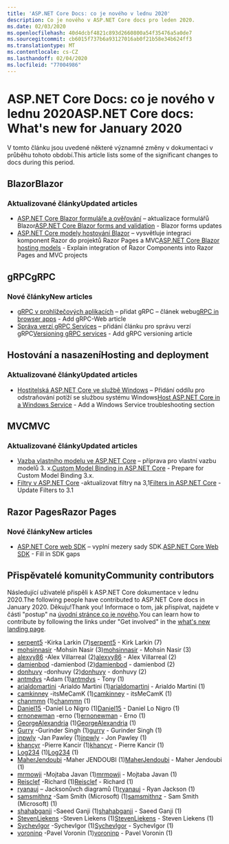 ```yaml
---
title: 'ASP.NET Core Docs: co je nového v lednu 2020'
description: Co je nového v ASP.NET Core docs pro leden 2020.
ms.date: 02/03/2020
ms.openlocfilehash: 40d4dcbf4821c893d2660800a54f35476a5a0de7
ms.sourcegitcommit: cb6015f737b6a93127016ab0f21b58e34b624ff3
ms.translationtype: MT
ms.contentlocale: cs-CZ
ms.lasthandoff: 02/04/2020
ms.locfileid: "77004986"
---
```

# <a name="aspnet-core-docs-whats-new-for-january-2020"></a><span data-ttu-id="12b6e-103">ASP.NET Core Docs: co je nového v lednu 2020</span><span class="sxs-lookup"><span data-stu-id="12b6e-103">ASP.NET Core docs: What's new for January 2020</span></span>

<span data-ttu-id="12b6e-104">V tomto článku jsou uvedené některé významné změny v dokumentaci v průběhu tohoto období.</span><span class="sxs-lookup"><span data-stu-id="12b6e-104">This article lists some of the significant changes to docs during this period.</span></span>

## <a name="blazor"></a><span data-ttu-id="12b6e-105">Blazor</span><span class="sxs-lookup"><span data-stu-id="12b6e-105">Blazor</span></span>

### <a name="updated-articles"></a><span data-ttu-id="12b6e-106">Aktualizované články</span><span class="sxs-lookup"><span data-stu-id="12b6e-106">Updated articles</span></span>

- <span data-ttu-id="12b6e-107">[ASP.NET Core Blazor formuláře a ověřování](../blazor/forms-validation.md) – aktualizace formulářů Blazor</span><span class="sxs-lookup"><span data-stu-id="12b6e-107">[ASP.NET Core Blazor forms and validation](../blazor/forms-validation.md) - Blazor forms updates</span></span>
- <span data-ttu-id="12b6e-108">[ASP.NET Core modely hostování Blazor](../blazor/hosting-models.md) – vysvětluje integraci komponent Razor do projektů Razor Pages a MVC</span><span class="sxs-lookup"><span data-stu-id="12b6e-108">[ASP.NET Core Blazor hosting models](../blazor/hosting-models.md) - Explain integration of Razor Components into Razor Pages and MVC projects</span></span>

## <a name="grpc"></a><span data-ttu-id="12b6e-109">gRPC</span><span class="sxs-lookup"><span data-stu-id="12b6e-109">gRPC</span></span>

### <a name="new-articles"></a><span data-ttu-id="12b6e-110">Nové články</span><span class="sxs-lookup"><span data-stu-id="12b6e-110">New articles</span></span>

- <span data-ttu-id="12b6e-111">[gRPC v prohlížečových aplikacích](../grpc/browser.md) – přidat gRPC – článek webu</span><span class="sxs-lookup"><span data-stu-id="12b6e-111">[gRPC in browser apps](../grpc/browser.md) - Add gRPC-Web article</span></span>
- <span data-ttu-id="12b6e-112">[Správa verzí gRPC Services](../grpc/versioning.md) – přidání článku pro správu verzí gRPC</span><span class="sxs-lookup"><span data-stu-id="12b6e-112">[Versioning gRPC services](../grpc/versioning.md) - Add gRPC versioning article</span></span>

## <a name="hosting-and-deployment"></a><span data-ttu-id="12b6e-113">Hostování a nasazení</span><span class="sxs-lookup"><span data-stu-id="12b6e-113">Hosting and deployment</span></span>

### <a name="updated-articles"></a><span data-ttu-id="12b6e-114">Aktualizované články</span><span class="sxs-lookup"><span data-stu-id="12b6e-114">Updated articles</span></span>

- <span data-ttu-id="12b6e-115">[Hostitelská ASP.NET Core ve službě Windows](../host-and-deploy/windows-service.md) – Přidání oddílu pro odstraňování potíží se službou systému Windows</span><span class="sxs-lookup"><span data-stu-id="12b6e-115">[Host ASP.NET Core in a Windows Service](../host-and-deploy/windows-service.md) - Add a Windows Service troubleshooting section</span></span>

## <a name="mvc"></a><span data-ttu-id="12b6e-116">MVC</span><span class="sxs-lookup"><span data-stu-id="12b6e-116">MVC</span></span>

### <a name="updated-articles"></a><span data-ttu-id="12b6e-117">Aktualizované články</span><span class="sxs-lookup"><span data-stu-id="12b6e-117">Updated articles</span></span>

- <span data-ttu-id="12b6e-118">[Vazba vlastního modelu ve ASP.NET Core](../mvc/advanced/custom-model-binding.md) – příprava pro vlastní vazbu modelů 3. x.</span><span class="sxs-lookup"><span data-stu-id="12b6e-118">[Custom Model Binding in ASP.NET Core](../mvc/advanced/custom-model-binding.md) - Prepare for Custom Model Binding 3.x.</span></span>
- <span data-ttu-id="12b6e-119">[Filtry v ASP.NET Core](../mvc/controllers/filters.md) -aktualizovat filtry na 3,1</span><span class="sxs-lookup"><span data-stu-id="12b6e-119">[Filters in ASP.NET Core](../mvc/controllers/filters.md) - Update Filters to 3.1</span></span>

## <a name="razor-pages"></a><span data-ttu-id="12b6e-120">Razor Pages</span><span class="sxs-lookup"><span data-stu-id="12b6e-120">Razor Pages</span></span>

### <a name="new-articles"></a><span data-ttu-id="12b6e-121">Nové články</span><span class="sxs-lookup"><span data-stu-id="12b6e-121">New articles</span></span>

- <span data-ttu-id="12b6e-122">[ASP.NET Core web SDK](../razor-pages/web-sdk.md) – vyplní mezery sady SDK.</span><span class="sxs-lookup"><span data-stu-id="12b6e-122">[ASP.NET Core Web SDK](../razor-pages/web-sdk.md) - Fill in SDK gaps</span></span>

## <a name="community-contributors"></a><span data-ttu-id="12b6e-123">Přispěvatelé komunity</span><span class="sxs-lookup"><span data-stu-id="12b6e-123">Community contributors</span></span>

<span data-ttu-id="12b6e-124">Následující uživatelé přispěli k ASP.NET Core dokumentace v lednu 2020.</span><span class="sxs-lookup"><span data-stu-id="12b6e-124">The following people have contributed to ASP.NET Core docs in January 2020.</span></span> <span data-ttu-id="12b6e-125">Děkuju!</span><span class="sxs-lookup"><span data-stu-id="12b6e-125">Thank you!</span></span> <span data-ttu-id="12b6e-126">Informace o tom, jak přispívat, najdete v části "postup" na [úvodní stránce co je nového](index.yml).</span><span class="sxs-lookup"><span data-stu-id="12b6e-126">You can learn how to contribute by following the links under "Get involved" in the [what's new landing page](index.yml).</span></span>

- <span data-ttu-id="12b6e-127">[serpent5](https://github.com/serpent5) -Kirka Larkin (7)</span><span class="sxs-lookup"><span data-stu-id="12b6e-127">[serpent5](https://github.com/serpent5) - Kirk Larkin (7)</span></span>
- <span data-ttu-id="12b6e-128">[mohsinnasir](https://github.com/mohsinnasir) -Mohsin Nasir (3)</span><span class="sxs-lookup"><span data-stu-id="12b6e-128">[mohsinnasir](https://github.com/mohsinnasir) - Mohsin Nasir (3)</span></span>
- <span data-ttu-id="12b6e-129">[alexvy86](https://github.com/alexvy86) -Alex Villarreal (2)</span><span class="sxs-lookup"><span data-stu-id="12b6e-129">[alexvy86](https://github.com/alexvy86) - Alex Villarreal (2)</span></span>
- <span data-ttu-id="12b6e-130">[damienbod](https://github.com/damienbod) -damienbod (2)</span><span class="sxs-lookup"><span data-stu-id="12b6e-130">[damienbod](https://github.com/damienbod) - damienbod (2)</span></span>
- <span data-ttu-id="12b6e-131">[donhuvy](https://github.com/donhuvy) -donhuvy (2)</span><span class="sxs-lookup"><span data-stu-id="12b6e-131">[donhuvy](https://github.com/donhuvy) - donhuvy (2)</span></span>
- <span data-ttu-id="12b6e-132">[antmdvs](https://github.com/antmdvs) -Adam (1)</span><span class="sxs-lookup"><span data-stu-id="12b6e-132">[antmdvs](https://github.com/antmdvs) - Tony (1)</span></span>
- <span data-ttu-id="12b6e-133">[arialdomartini](https://github.com/arialdomartini) -Arialdo Martini (1)</span><span class="sxs-lookup"><span data-stu-id="12b6e-133">[arialdomartini](https://github.com/arialdomartini) - Arialdo Martini (1)</span></span>
- <span data-ttu-id="12b6e-134">[camkinney](https://github.com/camkinney) -itsMeCamK (1)</span><span class="sxs-lookup"><span data-stu-id="12b6e-134">[camkinney](https://github.com/camkinney) - itsMeCamK (1)</span></span>
- <span data-ttu-id="12b6e-135">[chanmmn](https://github.com/chanmmn) (1)</span><span class="sxs-lookup"><span data-stu-id="12b6e-135">[chanmmn](https://github.com/chanmmn) (1)</span></span>
- <span data-ttu-id="12b6e-136">[Daniel15](https://github.com/Daniel15) -Daniel Lo Nigro (1)</span><span class="sxs-lookup"><span data-stu-id="12b6e-136">[Daniel15](https://github.com/Daniel15) - Daniel Lo Nigro (1)</span></span>
- <span data-ttu-id="12b6e-137">[ernonewman](https://github.com/ernonewman) -erno (1)</span><span class="sxs-lookup"><span data-stu-id="12b6e-137">[ernonewman](https://github.com/ernonewman) - Erno (1)</span></span>
- <span data-ttu-id="12b6e-138">[GeorgeAlexandria](https://github.com/GeorgeAlexandria) (1)</span><span class="sxs-lookup"><span data-stu-id="12b6e-138">[GeorgeAlexandria](https://github.com/GeorgeAlexandria) (1)</span></span>
- <span data-ttu-id="12b6e-139">[Gurry](https://github.com/gurry) -Gurinder Singh (1)</span><span class="sxs-lookup"><span data-stu-id="12b6e-139">[gurry](https://github.com/gurry) - Gurinder Singh (1)</span></span>
- <span data-ttu-id="12b6e-140">[jnpwly](https://github.com/jnpwly) -Jan Pawley (1)</span><span class="sxs-lookup"><span data-stu-id="12b6e-140">[jnpwly](https://github.com/jnpwly) - Jon Pawley (1)</span></span>
- <span data-ttu-id="12b6e-141">[khancyr](https://github.com/khancyr) -Pierre Kancir (1)</span><span class="sxs-lookup"><span data-stu-id="12b6e-141">[khancyr](https://github.com/khancyr) - Pierre Kancir (1)</span></span>
- <span data-ttu-id="12b6e-142">[Log234](https://github.com/Log234) (1)</span><span class="sxs-lookup"><span data-stu-id="12b6e-142">[Log234](https://github.com/Log234) (1)</span></span>
- <span data-ttu-id="12b6e-143">[MaherJendoubi](https://github.com/MaherJendoubi) -Maher JENDOUBI (1)</span><span class="sxs-lookup"><span data-stu-id="12b6e-143">[MaherJendoubi](https://github.com/MaherJendoubi) - Maher Jendoubi (1)</span></span>
- <span data-ttu-id="12b6e-144">[mrmowji](https://github.com/mrmowji) -Mojtaba Javan (1)</span><span class="sxs-lookup"><span data-stu-id="12b6e-144">[mrmowji](https://github.com/mrmowji) - Mojtaba Javan (1)</span></span>
- <span data-ttu-id="12b6e-145">[Reisclef](https://github.com/Reisclef) -Richard (1)</span><span class="sxs-lookup"><span data-stu-id="12b6e-145">[Reisclef](https://github.com/Reisclef) - Richard (1)</span></span>
- <span data-ttu-id="12b6e-146">[ryanauj](https://github.com/ryanauj) – Jacksonůvch diagramů (1)</span><span class="sxs-lookup"><span data-stu-id="12b6e-146">[ryanauj](https://github.com/ryanauj) - Ryan Jackson (1)</span></span>
- <span data-ttu-id="12b6e-147">[samsmithnz](https://github.com/samsmithnz) -Sam Smith (Microsoft) (1)</span><span class="sxs-lookup"><span data-stu-id="12b6e-147">[samsmithnz](https://github.com/samsmithnz) - Sam Smith (Microsoft) (1)</span></span>
- <span data-ttu-id="12b6e-148">[shahabganji](https://github.com/shahabganji) -Saeed Ganji (1)</span><span class="sxs-lookup"><span data-stu-id="12b6e-148">[shahabganji](https://github.com/shahabganji) - Saeed Ganji (1)</span></span>
- <span data-ttu-id="12b6e-149">[StevenLiekens](https://github.com/StevenLiekens) -Steven Liekens (1)</span><span class="sxs-lookup"><span data-stu-id="12b6e-149">[StevenLiekens](https://github.com/StevenLiekens) - Steven Liekens (1)</span></span>
- <span data-ttu-id="12b6e-150">[SychevIgor](https://github.com/SychevIgor) -SychevIgor (1)</span><span class="sxs-lookup"><span data-stu-id="12b6e-150">[SychevIgor](https://github.com/SychevIgor) - SychevIgor (1)</span></span>
- <span data-ttu-id="12b6e-151">[voroninp](https://github.com/voroninp) -Pavel Voronin (1)</span><span class="sxs-lookup"><span data-stu-id="12b6e-151">[voroninp](https://github.com/voroninp) - Pavel Voronin (1)</span></span>
